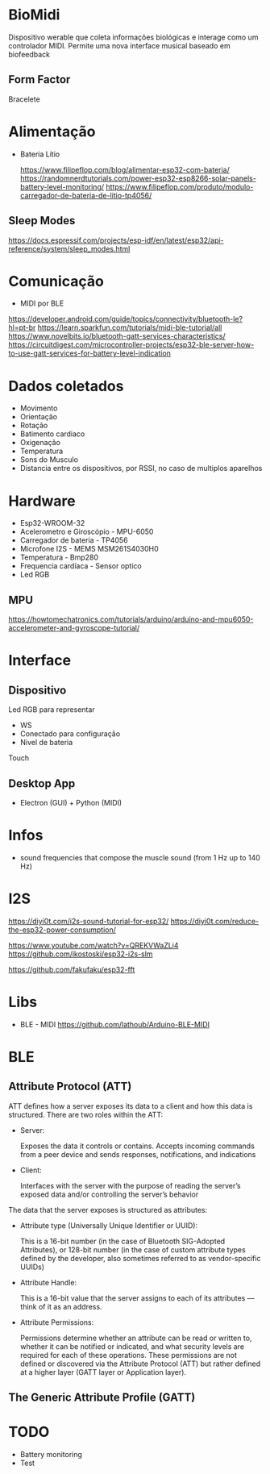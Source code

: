 # BioMidi

Dispositivo werable que coleta informações biológicas e interage como um controlador MIDI.
Permite uma nova interface musical baseado em biofeedback

## Form Factor

Bracelete

# Alimentação

* Bateria Lítio

  https://www.filipeflop.com/blog/alimentar-esp32-com-bateria/
  https://randomnerdtutorials.com/power-esp32-esp8266-solar-panels-battery-level-monitoring/
  https://www.filipeflop.com/produto/modulo-carregador-de-bateria-de-litio-tp4056/

## Sleep Modes
https://docs.espressif.com/projects/esp-idf/en/latest/esp32/api-reference/system/sleep_modes.html

# Comunicação

* MIDI por BLE

https://developer.android.com/guide/topics/connectivity/bluetooth-le?hl=pt-br
https://learn.sparkfun.com/tutorials/midi-ble-tutorial/all
https://www.novelbits.io/bluetooth-gatt-services-characteristics/
https://circuitdigest.com/microcontroller-projects/esp32-ble-server-how-to-use-gatt-services-for-battery-level-indication

# Dados coletados

* Movimento
* Orientação
* Rotação
* Batimento cardiaco
* Oxigenação
* Temperatura
* Sons do Musculo
* Distancia entre os dispositivos, por RSSI, no caso de multiplos aparelhos

# Hardware

* Esp32-WROOM-32
* Acelerometro e Giroscópio - MPU-6050
* Carregador de bateria - TP4056
* Microfone I2S -  MEMS MSM261S4030H0
* Temperatura - Bmp280
* Frequencia cardíaca - Sensor optico
* Led RGB

## MPU

https://howtomechatronics.com/tutorials/arduino/arduino-and-mpu6050-accelerometer-and-gyroscope-tutorial/

# Interface

## Dispositivo

Led RGB para representar
* WS
* Conectado para configuração
* Nivel de bateria

Touch



## Desktop App
* Electron (GUI) + Python (MIDI)

# Infos

* sound frequencies that compose the muscle sound (from 1 Hz up to 140 Hz)


# I2S

https://diyi0t.com/i2s-sound-tutorial-for-esp32/
https://diyi0t.com/reduce-the-esp32-power-consumption/

https://www.youtube.com/watch?v=QREKVWaZLi4
https://github.com/ikostoski/esp32-i2s-slm

https://github.com/fakufaku/esp32-fft

# Libs

* BLE - MIDI
https://github.com/lathoub/Arduino-BLE-MIDI


# BLE

## Attribute Protocol (ATT)

ATT defines how a server exposes its data to a client and how this data is structured. There are two roles within the ATT:

  * Server:

    Exposes the data it controls or contains. Accepts incoming commands from a peer device and sends responses, notifications, and indications

  * Client:

    Interfaces with the server with the purpose of reading the server’s exposed data and/or controlling the server’s behavior

The data that the server exposes is structured as attributes:

  * Attribute type (Universally Unique Identifier or UUID):

    This is a 16-bit number (in the case of Bluetooth SIG-Adopted Attributes), or 128-bit number (in the case of custom attribute types defined by the developer, also sometimes referred to as vendor-specific UUIDs)

  * Attribute Handle:

    This is a 16-bit value that the server assigns to each of its attributes — think of it as an address.

  * Attribute Permissions:

    Permissions determine whether an attribute can be read or written to, whether it can be notified or indicated, and what security levels are required for each of these operations. These permissions are not defined or discovered via the Attribute Protocol (ATT) but rather defined at a higher layer (GATT layer or Application layer).

## The Generic Attribute Profile (GATT)

# TODO

* Battery monitoring
* Test